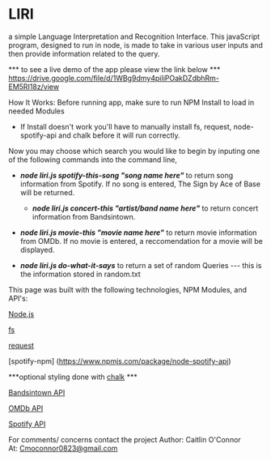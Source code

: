 # LIRI
a simple Language Interpretation and Recognition Interface. This javaScript program, designed to run in node, is made to take in various user inputs and then provide information related to the query.

*** to see a live demo of the app please view the link below ***
https://drive.google.com/file/d/1WBg9dmy4piIiPOakDZdbhRm-EM5RI18z/view

How It Works:
Before running app, make sure to run NPM Install to load in needed Modules
- If Install doesn't work you'll have to manually install fs, request, node-spotify-api and chalk before it will run correctly.

Now you may choose which search you would like to begin by inputing one of the following commands into the command line,



- ***node liri.js spotify-this-song "song name here"*** to return song information from Spotify. If no song is entered, The Sign by Ace of Base will be returned.
  
  - ***node liri.js concert-this "artist/band name here"*** to return concert information from Bandsintown. 
  
- ***node liri.js movie-this "movie name here"*** to return movie information from OMDb. If no movie is entered, a reccomendation for a movie will be displayed.
  
- ***node liri.js do-what-it-says*** to return a set of random Queries --- this is the information stored in random.txt



This page was built with the following technologies, NPM Modules, and API's:

[Node.js](https://nodejs.org/en/)

[fs](https://www.npmjs.com/package/fs)

[request](https://www.npmjs.com/package/request)

[spotify-npm] (https://www.npmjs.com/package/node-spotify-api)

***optional styling done with [chalk](https://www.npmjs.com/package/chalk) ***

[Bandsintown API](http://www.artists.bandsintown.com/bandsintown-api)

[OMDb API](http://www.omdbapi.com/)

[Spotify API](https://developer.spotify.com/documentation/web-api/)




For comments/ concerns contact the project 
Author: Caitlin O'Connor  
At: Cmoconnor0823@gmail.com
